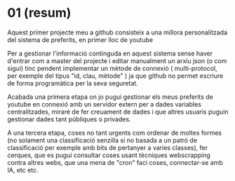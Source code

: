 
# 01 (resum)

Aquest primer projecte meu a github consisteix a una millora personalitzada del sistema de preferits, en primer lloc de youtube

Per a gestionar l'informació continguda en aquest sistema sense haver d'entrar com a master del projecte i editar manualment un arxiu json (o com sigui) tinc pendent implementar un mètode de connexiò ( multi-protocol, per exemple del tipus "id, clau, mètode" ) ja que github no permet escriure de forma programàtica per la seva seguretat.

Acabada una primera etapa on jo pugui gestionar els meus preferits de youtube en connexió amb un servidor extern per a dades variables centralitzades, miraré de fer creuament de dades i que altres usuaris puguin gestionar dades tant públiques o privades.

A una tercera etapa, coses no tant urgents com ordenar de moltes formes (no solament una classificació senzilla si no basada a un patró de classificació per exemple amb bits de pertanyer a varies classes), fer cerques, que es pugui consultar coses usant tècniques webscrapping contra altres webs, que una mena de "cron" faci coses, connectar-se amb IA, etc etc.
